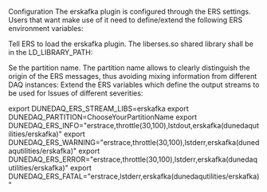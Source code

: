 Configuration
The erskafka plugin is configured through the ERS settings. Users that want make use of it need to define/extend the following ERS environment variables:

Tell ERS to load the erskafka plugin. The liberses.so shared library shall be in the LD_LIBRARY_PATH:

Se the partition name. The partition name allows to clearly distinguish the origin of the ERS messages, thus avoiding mixing information from different DAQ instances:
Extend the ERS variables which define the output streams to be used for Issues of different severities:

export DUNEDAQ_ERS_STREAM_LIBS=erskafka
export DUNEDAQ_PARTITION=ChooseYourPartitionName
export DUNEDAQ_ERS_INFO="erstrace,throttle(30,100),lstdout,erskafka(dunedaqutilities/erskafka)"
export DUNEDAQ_ERS_WARNING="erstrace,throttle(30,100),lstderr,erskafka(dunedaqutilities/erskafka)"
export DUNEDAQ_ERS_ERROR="erstrace,throttle(30,100),lstderr,erskafka(dunedaqutilities/erskafka)"
export DUNEDAQ_ERS_FATAL="erstrace,lstderr,erskafka(dunedaqutilities/erskafka)"
